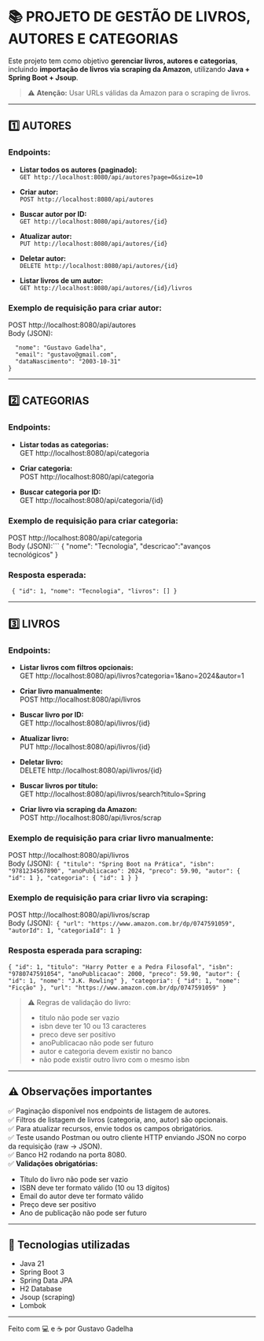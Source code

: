 # 📚 PROJETO DE GESTÃO DE LIVROS, AUTORES E CATEGORIAS

Este projeto tem como objetivo **gerenciar livros, autores e categorias**,  
incluindo **importação de livros via scraping da Amazon**, utilizando **Java + Spring Boot + Jsoup**.  

> ⚠️ **Atenção:** Usar URLs válidas da Amazon para o scraping de livros.  

--------------------------

## 1️⃣ AUTORES

### Endpoints:
- **Listar todos os autores (paginado):**  
`GET http://localhost:8080/api/autores?page=0&size=10`

- **Criar autor:**  
`POST http://localhost:8080/api/autores`

- **Buscar autor por ID:**  
`GET http://localhost:8080/api/autores/{id}`

- **Atualizar autor:**  
`PUT http://localhost:8080/api/autores/{id}`

- **Deletar autor:**  
`DELETE http://localhost:8080/api/autores/{id}`

- **Listar livros de um autor:**  
`GET http://localhost:8080/api/autores/{id}/livros`

### Exemplo de requisição para criar autor:
POST http://localhost:8080/api/autores  
Body (JSON):
```json{
  "nome": "Gustavo Gadelha",
  "email": "gustavo@gmail.com",
  "dataNascimento": "2003-10-31"
}
```
--------------------------

## 2️⃣ CATEGORIAS

### Endpoints:
- **Listar todas as categorias:**  
GET http://localhost:8080/api/categoria

- **Criar categoria:**  
POST http://localhost:8080/api/categoria

- **Buscar categoria por ID:**  
GET http://localhost:8080/api/categoria/{id}

### Exemplo de requisição para criar categoria:
POST http://localhost:8080/api/categoria  
Body (JSON):```
{
  "nome": "Tecnologia",
  "descricao":"avanços tecnológicos"
}

### Resposta esperada:
 `` {
  "id": 1,
  "nome": "Tecnologia",
  "livros": []
}``

--------------------------

## 3️⃣ LIVROS

### Endpoints:
- **Listar livros com filtros opcionais:**  
GET http://localhost:8080/api/livros?categoria=1&ano=2024&autor=1

- **Criar livro manualmente:**  
POST http://localhost:8080/api/livros

- **Buscar livro por ID:**  
GET http://localhost:8080/api/livros/{id}

- **Atualizar livro:**  
PUT http://localhost:8080/api/livros/{id}

- **Deletar livro:**  
DELETE http://localhost:8080/api/livros/{id}

- **Buscar livros por título:**  
GET http://localhost:8080/api/livros/search?titulo=Spring

- **Criar livro via scraping da Amazon:**  
POST http://localhost:8080/api/livros/scrap

### Exemplo de requisição para criar livro manualmente:
POST http://localhost:8080/api/livros  
Body (JSON):``
{
  "titulo": "Spring Boot na Prática",
  "isbn": "9781234567890",
  "anoPublicacao": 2024,
  "preco": 59.90,
  "autor": { "id": 1 },
  "categoria": { "id": 1 }
}``

### Exemplo de requisição para criar livro via scraping:
POST http://localhost:8080/api/livros/scrap  
Body (JSON):``
{
  "url": "https://www.amazon.com.br/dp/0747591059",
  "autorId": 1,
  "categoriaId": 1
}``

### Resposta esperada para scraping:
``{
  "id": 1,
  "titulo": "Harry Potter e a Pedra Filosofal",
  "isbn": "9780747591054",
  "anoPublicacao": 2000,
  "preco": 59.90,
  "autor": { "id": 1, "nome": "J.K. Rowling" },
  "categoria": { "id": 1, "nome": "Ficção" },
  "url": "https://www.amazon.com.br/dp/0747591059"
}``

> ⚠️ Regras de validação do livro:  
> - titulo não pode ser vazio  
> - isbn deve ter 10 ou 13 caracteres  
> - preco deve ser positivo  
> - anoPublicacao não pode ser futuro  
> - autor e categoria devem existir no banco  
> - não pode existir outro livro com o mesmo isbn  

--------------------------

## ⚠️ Observações importantes

✅ Paginação disponível nos endpoints de listagem de autores.  
✅ Filtros de listagem de livros (categoria, ano, autor) são opcionais.  
✅ Para atualizar recursos, envie todos os campos obrigatórios.  
✅ Teste usando Postman ou outro cliente HTTP enviando JSON no corpo da requisição (raw → JSON).  
✅ Banco H2 rodando na porta 8080.  
✅ **Validações obrigatórias:**  
   - Título do livro não pode ser vazio  
   - ISBN deve ter formato válido (10 ou 13 dígitos)  
   - Email do autor deve ter formato válido  
   - Preço deve ser positivo  
   - Ano de publicação não pode ser futuro

--------------------------

## 🚀 Tecnologias utilizadas

- Java 21  
- Spring Boot 3  
- Spring Data JPA  
- H2 Database  
- Jsoup (scraping)  
- Lombok  

--------------------------

Feito com 💻 e ☕ por Gustavo Gadelha

